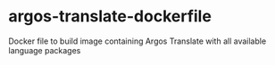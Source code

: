 # argos-translate-dockerfile
Docker file to build image containing Argos Translate with all available language packages
